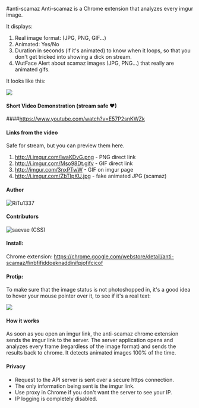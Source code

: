 #anti-scamaz
Anti-scamaz is a Chrome extension that analyzes every imgur image.

It displays:

1. Real image format: (JPG, PNG, GIF...)
2. Animated: Yes/No
3. Duration in seconds (if it's animated) to know when it loops, so that you don't get tricked into showing a dick on stream.
4. WutFace Alert about scamaz images (JPG, PNG...) that really are animated gifs.

It looks like this:

![](http://i.imgur.com/1Zrfp2T.png)

#### Short Video Demonstration (stream safe ❤)
####https://www.youtube.com/watch?v=E57P2snKWZk

#### Links from the video
Safe for stream, but you can preview them here.

1. http://i.imgur.com/lwaKDvG.png  - PNG direct link
2. http://i.imgur.com/Mso98Dt.gifv - GIF direct link
3. http://imgur.com/3nxPTwW        - GIF on imgur page
4. http://i.imgur.com/ZbTIpKU.jpg  - fake animated JPG (scamaz)

#### Author
![RiTu1337](http://i.imgur.com/COQkzio.png)

#### Contributors
![saevae](http://i.imgur.com/X2IZoCT.png) (CSS)

#### Install:
Chrome extension: https://chrome.google.com/webstore/detail/anti-scamaz/finbfifiddoeknaddinifpjofifcicof

#### Protip:
To make sure that the image status is not photoshopped in, it's a good idea to hover your mouse pointer over it, to see if it's a real text:

![](http://i.imgur.com/DXhSHGr.png)

#### How it works
As soon as you open an imgur link, the anti-scamaz chrome extension sends the imgur link to the server. The server application opens and analyzes every frame (regardless of the image format) and sends the results back to chrome. It detects animated images 100% of the time.

#### Privacy
- Request to the API server is sent over a secure https connection.
- The only information being sent is the imgur link.
- Use proxy in Chrome if you don't want the server to see your IP.
- IP logging is completely disabled.
